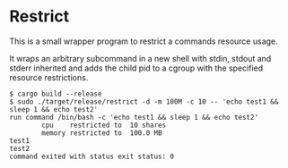 # Restrict

This is a small wrapper program to restrict a commands resource usage.

It wraps an arbitrary subcommand in a new shell with stdin, stdout and stderr
inherited and adds the child pid to a cgroup with the specified resource
restrictions.

```shell
$ cargo build --release
$ sudo ./target/release/restrict -d -m 100M -c 10 -- 'echo test1 && sleep 1 && echo test2'
run command /bin/bash -c 'echo test1 && sleep 1 && echo test2'
        cpu    restricted to  10 shares
        memory restricted to  100.0 MB
test1
test2
command exited with status exit status: 0
```
